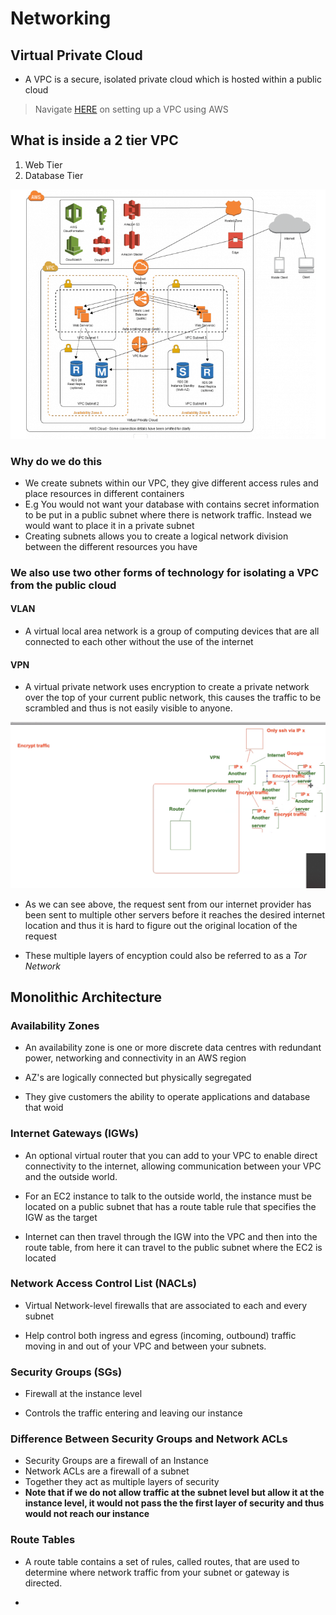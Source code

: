 # Networking


## Virtual Private Cloud

- A VPC is a secure, isolated private cloud which is hosted within a public cloud

> Navigate [HERE](VPC-Setup.md) on setting up a VPC using AWS


## What is inside a 2 tier VPC

1. Web Tier
2. Database Tier

![](images/VPC-diagram.png)

### Why do we do this

- We create subnets within our VPC, they give different access rules and place resources in different containers
- E.g You would not want your database with contains secret information to be put in a public subnet where there is 
network traffic. Instead we would want to place it in a private subnet
- Creating subnets allows you to create a logical network division between the different resources you have


### We also use two other forms of technology for isolating a VPC from the public cloud

#### VLAN

- A virtual local area network is a group of computing devices that are all connected to each other without the use
of the internet


#### VPN

- A virtual private network uses encryption to create a private network over the top of your current public network,
this causes the traffic to be scrambled and thus is not easily visible to anyone.

![](images/VPN-diagram.png)

- As we can see above, the request sent from our internet provider has been sent to multiple other servers before it reaches
the desired internet location and thus it is hard to figure out the original location of the request

- These multiple layers of encyption could also be referred to as a *Tor Network*



## Monolithic Architecture



### Availability Zones

- An availability zone is one or more discrete data centres with redundant power, networking and connectivity in
an AWS region

- AZ's are logically connected but physically segregated

- They give customers the ability to operate applications and database that woid



### Internet Gateways (IGWs)

- An optional virtual router that you can add to your VPC to enable direct connectivity to the internet, allowing communication
between your VPC and the outside world.

- For an EC2 instance to talk to the outside world, the instance must be located on a public subnet that has a route table 
rule that specifies the IGW as the target

- Internet can then travel through the IGW into the VPC and then into the route table, from here it can travel to the public
subnet where the EC2 is located



### Network Access Control List (NACLs)

- Virtual Network-level firewalls that are associated to each and every subnet

- Help control both ingress and egress (incoming, outbound) traffic moving in and out of your VPC and between your subnets.

### Security Groups (SGs)

- Firewall at the instance level

- Controls the traffic entering and leaving our instance


### Difference Between Security Groups and Network ACLs

- Security Groups are a firewall of an Instance
- Network ACLs are a firewall of a subnet
- Together they act as multiple layers of security
- **Note that if we do not allow traffic at the subnet level but allow it at the instance level, it would not pass the
the first layer of security and thus would not reach our instance**


### Route Tables

- A route table contains a set of rules, called routes, that are used to determine where network traffic from your subnet
or gateway is directed.

- 


